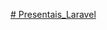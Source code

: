 [# Presentais_Laravel](https://www.canva.com/design/DAGtxrJ2-Hw/OSrcw0vsmBpfob8CGUdMzw/edit?utm_content=DAGtxrJ2-Hw&utm_campaign=designshare&utm_medium=link2&utm_source=sharebutton)
